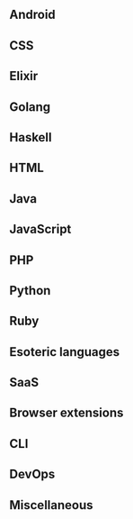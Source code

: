 ## Android


## CSS


## Elixir


## Golang


## Haskell


## HTML


## Java


## JavaScript


## PHP


## Python


## Ruby


## Esoteric languages


## SaaS


## Browser extensions


## CLI


## DevOps


## Miscellaneous

